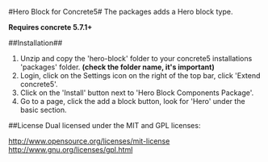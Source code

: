 #Hero Block for Concrete5#
The packages adds a Hero block type.

**Requires concrete 5.7.1+**

##Installation##

1. Unzip and copy the 'hero-block' folder to your concrete5 installations 'packages' folder. **(check the folder name, it's important)**
2. Login, click on the Settings icon on the right of the top bar, click 'Extend concrete5'.
3. Click on the 'Install' button next to 'Hero Block Components Package'.
5. Go to a page, click the add a block button, look for 'Hero' under the basic section.

##License
Dual licensed under the MIT and GPL licenses:

http://www.opensource.org/licenses/mit-license
http://www.gnu.org/licenses/gpl.html

